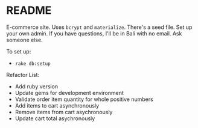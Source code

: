 # README

E-commerce site. Uses `bcrypt` and `materialize`. There's a seed file. Set up your own admin. If you have questions, I'll be in Bali with no email. Ask someone else.

To set up:

* `rake db:setup`

Refactor List:
* Add ruby version
* Update gems for development environment
* Validate order item quantity for whole positive numbers
* Add items to cart asynchronously
* Remove items from cart asychronously
* Update cart total asychronously